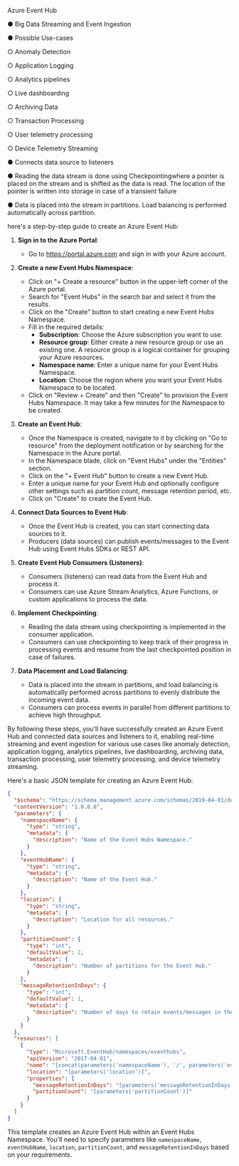 Azure Event Hub



●	Big Data Streaming and Event Ingestion



●	Possible Use-cases



○	Anomaly Detection



○	Application Logging



○	Analytics pipelines



○	Live dashboarding



○	Archiving Data



○	Transaction Processing



○	User telemetry processing



○	Device Telemetry Streaming



●	Connects data source to listeners



●	Reading the data stream is done using Checkpointingwhere a pointer is placed on the stream and is shifted as the data is read. The location of the pointer is written into storage in case of a transient failure



●	Data is placed into the stream in partitions. Load balancing is performed automatically across partition.

here's a step-by-step guide to create an Azure Event Hub:

1. **Sign in to the Azure Portal**:
   - Go to https://portal.azure.com and sign in with your Azure account.

2. **Create a new Event Hubs Namespace**:
   - Click on "+ Create a resource" button in the upper-left corner of the Azure portal.
   - Search for "Event Hubs" in the search bar and select it from the results.
   - Click on the "Create" button to start creating a new Event Hubs Namespace.
   - Fill in the required details:
     - **Subscription**: Choose the Azure subscription you want to use.
     - **Resource group**: Either create a new resource group or use an existing one. A resource group is a logical container for grouping your Azure resources.
     - **Namespace name**: Enter a unique name for your Event Hubs Namespace.
     - **Location**: Choose the region where you want your Event Hubs Namespace to be located.
   - Click on "Review + Create" and then "Create" to provision the Event Hubs Namespace. It may take a few minutes for the Namespace to be created.

3. **Create an Event Hub**:
   - Once the Namespace is created, navigate to it by clicking on "Go to resource" from the deployment notification or by searching for the Namespace in the Azure portal.
   - In the Namespace blade, click on "Event Hubs" under the "Entities" section.
   - Click on the "+ Event Hub" button to create a new Event Hub.
   - Enter a unique name for your Event Hub and optionally configure other settings such as partition count, message retention period, etc.
   - Click on "Create" to create the Event Hub.

4. **Connect Data Sources to Event Hub**:
   - Once the Event Hub is created, you can start connecting data sources to it.
   - Producers (data sources) can publish events/messages to the Event Hub using Event Hubs SDKs or REST API.

5. **Create Event Hub Consumers (Listeners)**:
   - Consumers (listeners) can read data from the Event Hub and process it.
   - Consumers can use Azure Stream Analytics, Azure Functions, or custom applications to process the data.

6. **Implement Checkpointing**:
   - Reading the data stream using checkpointing is implemented in the consumer application.
   - Consumers can use checkpointing to keep track of their progress in processing events and resume from the last checkpointed position in case of failures.

7. **Data Placement and Load Balancing**:
   - Data is placed into the stream in partitions, and load balancing is automatically performed across partitions to evenly distribute the incoming event data.
   - Consumers can process events in parallel from different partitions to achieve high throughput.

By following these steps, you'll have successfully created an Azure Event Hub and connected data sources and listeners to it, enabling real-time streaming and event ingestion for various use cases like anomaly detection, application logging, analytics pipelines, live dashboarding, archiving data, transaction processing, user telemetry processing, and device telemetry streaming.

Here's a basic JSON template for creating an Azure Event Hub:

```json
{
  "$schema": "https://schema.management.azure.com/schemas/2019-04-01/deploymentTemplate.json#",
  "contentVersion": "1.0.0.0",
  "parameters": {
    "namespaceName": {
      "type": "string",
      "metadata": {
        "description": "Name of the Event Hubs Namespace."
      }
    },
    "eventHubName": {
      "type": "string",
      "metadata": {
        "description": "Name of the Event Hub."
      }
    },
    "location": {
      "type": "string",
      "metadata": {
        "description": "Location for all resources."
      }
    },
    "partitionCount": {
      "type": "int",
      "defaultValue": 2,
      "metadata": {
        "description": "Number of partitions for the Event Hub."
      }
    },
    "messageRetentionInDays": {
      "type": "int",
      "defaultValue": 1,
      "metadata": {
        "description": "Number of days to retain events/messages in the Event Hub."
      }
    }
  },
  "resources": [
    {
      "type": "Microsoft.EventHub/namespaces/eventhubs",
      "apiVersion": "2017-04-01",
      "name": "[concat(parameters('namespaceName'), '/', parameters('eventHubName'))]",
      "location": "[parameters('location')]",
      "properties": {
        "messageRetentionInDays": "[parameters('messageRetentionInDays')]",
        "partitionCount": "[parameters('partitionCount')]"
      }
    }
  ]
}
```

This template creates an Azure Event Hub within an Event Hubs Namespace. You'll need to specify parameters like `namespaceName`, `eventHubName`, `location`, `partitionCount`, and `messageRetentionInDays` based on your requirements.
